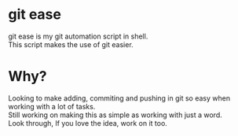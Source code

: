 git ease
=======

git ease is my git automation script in shell. <br>
This script makes the use of git easier.

# Why?
Looking to make adding, commiting and pushing in git so easy when working with a lot of tasks.<br>
Still working on making this as simple as working with just a word.<br>
Look through, If you love the idea, work on it too.<br>

